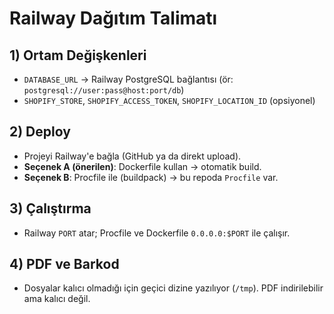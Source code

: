 # Railway Dağıtım Talimatı

## 1) Ortam Değişkenleri
- `DATABASE_URL` → Railway PostgreSQL bağlantısı (ör: `postgresql://user:pass@host:port/db`)
- `SHOPIFY_STORE`, `SHOPIFY_ACCESS_TOKEN`, `SHOPIFY_LOCATION_ID` (opsiyonel)

## 2) Deploy
- Projeyi Railway'e bağla (GitHub ya da direkt upload).
- **Seçenek A (önerilen)**: Dockerfile kullan → otomatik build.
- **Seçenek B**: Procfile ile (buildpack) → bu repoda `Procfile` var.

## 3) Çalıştırma
- Railway `PORT` atar; Procfile ve Dockerfile `0.0.0.0:$PORT` ile çalışır.

## 4) PDF ve Barkod
- Dosyalar kalıcı olmadığı için geçici dizine yazılıyor (`/tmp`). PDF indirilebilir ama kalıcı değil.

